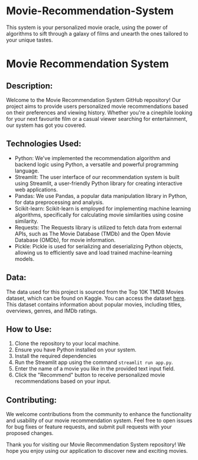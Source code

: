 # Movie-Recommendation-System
This system is your personalized movie oracle, using the power of algorithms to sift through a galaxy of films and unearth the ones tailored to your unique tastes.
<html>
    <body>
    <h1>Movie Recommendation System</h1>
    <h2>Description:</h2>
    <p>Welcome to the Movie Recommendation System GitHub repository! Our project aims to provide users personalized movie recommendations based on their preferences and viewing history. Whether you're a cinephile looking for your next favourite film or a casual viewer searching for entertainment, our system has got you covered.</p>
    <h2>Technologies Used:</h2>
    <ul>
        <li>Python: We've implemented the recommendation algorithm and backend logic using Python, a versatile and powerful programming language.</li>
        <li>Streamlit: The user interface of our recommendation system is built using Streamlit, a user-friendly Python library for creating interactive web applications.</li>
        <li>Pandas: We use Pandas, a popular data manipulation library in Python, for data preprocessing and analysis.</li>
        <li>Scikit-learn: Scikit-learn is employed for implementing machine learning algorithms, specifically for calculating movie similarities using cosine similarity.</li>
        <li>Requests: The Requests library is utilized to fetch data from external APIs, such as The Movie Database (TMDb) and the Open Movie Database (OMDb), for movie information.</li>
        <li>Pickle: Pickle is used for serializing and deserializing Python objects, allowing us to efficiently save and load trained machine-learning models.</li>
    </ul>
    <h2>Data:</h2>
    <p>The data used for this project is sourced from the Top 10K TMDB Movies dataset, which can be found on Kaggle. You can access the dataset <a href="https://www.kaggle.com/ahsanaseer/top-rated-tmdb-movies-10k">here</a>. This dataset contains information about popular movies, including titles, overviews, genres, and IMDb ratings.</p>
    <h2>How to Use:</h2>
    <ol>
        <li>Clone the repository to your local machine.</li>
        <li>Ensure you have Python installed on your system.</li>
        <li>Install the required dependencies</li>
        <li>Run the Streamlit app using the command <code>streamlit run app.py</code>.</li>
        <li>Enter the name of a movie you like in the provided text input field.</li>
        <li>Click the "Recommend" button to receive personalized movie recommendations based on your input.</li>
    </ol>
    <h2>Contributing:</h2>
    <p>We welcome contributions from the community to enhance the functionality and usability of our movie recommendation system. Feel free to open issues for bug fixes or feature requests, and submit pull requests with your proposed changes.</p>
    <p>Thank you for visiting our Movie Recommendation System repository! We hope you enjoy using our application to discover new and exciting movies.</p>
</body>
</html>
